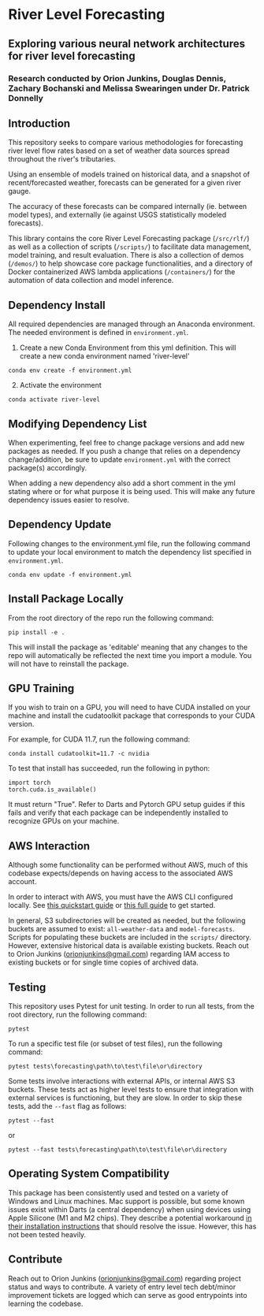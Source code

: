 # River Level Forecasting
## Exploring various neural network architectures for river level forecasting
### Research conducted by Orion Junkins, Douglas Dennis, Zachary Bochanski and Melissa Swearingen under Dr. Patrick Donnelly

## Introduction
This repository seeks to compare various methodologies for forecasting river level flow rates based on a set of weather data sources spread throughout the river's tributaries. 

Using an ensemble of models trained on historical data, and a snapshot of recent/forecasted weather, forecasts can be generated for a given river gauge.

The accuracy of these forecasts can be compared internally (ie. between model types), and externally (ie against USGS statistically modeled forecasts).

This library contains the core River Level Forecasting package (`/src/rlf/`) as well as a collection of scripts (`/scripts/`) to facilitate data management, model training, and result evaluation. There is also a collection of demos (`/demos/`) to help showcase core package functionalities, and a directory of Docker containerized AWS lambda applications (`/containers/`) for the automation of data collection and model inference.

## Dependency Install
All required dependencies are managed through an Anaconda environment. The needed environment is defined in `environment.yml`.
1) Create a new Conda Environment from this yml definition. This will create a new conda environment named 'river-level'
```
conda env create -f environment.yml
```

2) Activate the environment
```
conda activate river-level
```

## Modifying Dependency List
When experimenting, feel free to change package versions and add new packages as needed. If you push a change that relies on a dependency change/addition, be sure to update `environment.yml` with the correct package(s) accordingly.

When adding a new dependency also add a short comment in the yml stating where or for what purpose it is being used. This will make any future dependency issues easier to resolve.

## Dependency Update
Following changes to the environment.yml file, run the following command to update your local environment to match the dependency list specified in `environment.yml`.
```
conda env update -f environment.yml
```

## Install Package Locally

From the root directory of the repo run the following command:
```
pip install -e .
```

This will install the package as 'editable' meaning that any changes to the repo will automatically be reflected the next time you import a module. You will not have to reinstall the package.

## GPU Training
If you wish to train on a GPU, you will need to have CUDA installed on your machine and install the cudatoolkit package that corresponds to your CUDA version.

For example, for CUDA 11.7, run the following command:
```
conda install cudatoolkit=11.7 -c nvidia
```

To test that install has succeeded, run the following in python:
```
import torch
torch.cuda.is_available()
```
It must return "True". Refer to Darts and Pytorch GPU setup guides if this fails and verify that each package can be independently installed to recognize GPUs on your machine.

## AWS Interaction
Although some functionality can be performed without AWS, much of this codebase expects/depends on having access to the associated AWS account. 

In order to interact with AWS, you must have the AWS CLI configured locally. See [this quickstart guide](https://docs.aws.amazon.com/cli/latest/userguide/getting-started-quickstart.html) or [this full guide](https://docs.aws.amazon.com/cli/latest/userguide/cli-configure-quickstart.html#cli-configure-quickstart-creds) to get started.

In general, S3 subdirectories will be created as needed, but the following buckets are assumed to exist: `all-weather-data` and `model-forecasts`. Scripts for populating these buckets are included in the `scripts/` directory. However, extensive historical data is available existing buckets. Reach out to Orion Junkins (orionjunkins@gmail.com) regarding IAM access to existing buckets or for single time copies of archived data.

## Testing
This repository uses Pytest for unit testing. In order to run all tests, from the root directory, run the following command:
```
pytest
```

To run a specific test file (or subset of test files), run the following command:
```
pytest tests\forecasting\path\to\test\file\or\directory
```

Some tests involve interactions with external APIs, or internal AWS S3 buckets. These tests act as higher level tests to ensure that integration with external services is functioning, but they are slow. In order to skip these tests, add the `--fast` flag as follows:
```
pytest --fast 
```
or 

```
pytest --fast tests\forecasting\path\to\test\file\or\directory
```

## Operating System Compatibility
This package has been consistently used and tested on a variety of Windows and Linux machines. Mac support is possible, but some known issues exist within Darts (a central dependency) when using devices using Apple Silicone (M1 and M2 chips). They describe a potential workaround [in their installation instructions](https://github.com/unit8co/darts/blob/master/INSTALL.md) that should resolve the issue. However, this has not been tested heavily.

## Contribute
Reach out to Orion Junkins (orionjunkins@gmail.com) regarding project status and ways to contribute. A variety of entry level tech debt/minor improvement tickets are logged which can serve as good entrypoints into learning the codebase.